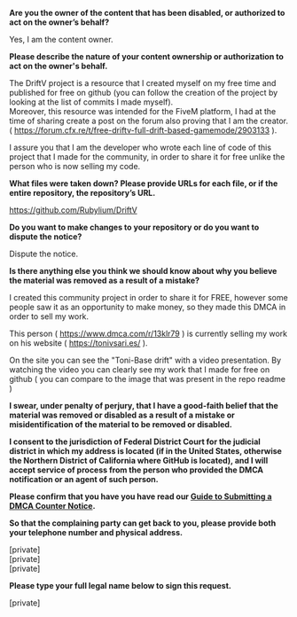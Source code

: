 **Are you the owner of the content that has been disabled, or authorized to act on the owner’s behalf?**

Yes, I am the content owner.

**Please describe the nature of your content ownership or authorization to act on the owner's behalf.**

The DriftV project is a resource that I created myself on my free time and published for free on github (you can follow the creation of the project by looking at the list of commits I made myself).  
Moreover, this resource was intended for the FiveM platform, I had at the time of sharing create a post on the forum also proving that I am the creator.
( https://forum.cfx.re/t/free-driftv-full-drift-based-gamemode/2903133 ).

I assure you that I am the developer who wrote each line of code of this project that I made for the community, in order to share it for free unlike the person who is now selling my code.

**What files were taken down? Please provide URLs for each file, or if the entire repository, the repository’s URL.**

https://github.com/Rubylium/DriftV

**Do you want to make changes to your repository or do you want to dispute the notice?**

Dispute the notice.

**Is there anything else you think we should know about why you believe the material was removed as a result of a mistake?**

I created this community project in order to share it for FREE, however some people saw it as an opportunity to make money, so they made this DMCA in order to sell my work.

This person ( https://www.dmca.com/r/13klr79 ) is currently selling my work on his website ( https://tonivsari.es/ ).

On the site you can see the "Toni-Base drift" with a video presentation. By watching the video you can clearly see my work that I made for free on github ( you can compare to the image that was present in the repo readme )

**I swear, under penalty of perjury, that I have a good-faith belief that the material was removed or disabled as a result of a mistake or misidentification of the material to be removed or disabled.**

**I consent to the jurisdiction of Federal District Court for the judicial district in which my address is located (if in the United States, otherwise the Northern District of California where GitHub is located), and I will accept service of process from the person who provided the DMCA notification or an agent of such person.**

**Please confirm that you have you have read our <a href="https://docs.github.com/articles/guide-to-submitting-a-dmca-counter-notice">Guide to Submitting a DMCA Counter Notice</a>.**

**So that the complaining party can get back to you, please provide both your telephone number and physical address.**

[private]  
[private]  
[private]

**Please type your full legal name below to sign this request.**

[private]
